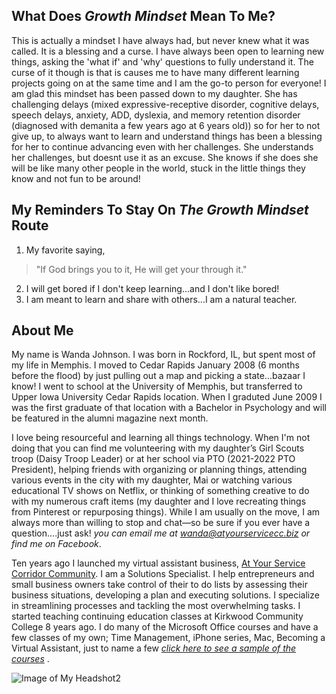 ## What Does _Growth Mindset_ Mean To Me?
This is actually a mindset I have always had, but never knew what it was called. It is a blessing and a curse. I have always been open to learning new things, asking the 'what if' and 'why' questions to fully understand it. The curse of it though is that is causes me to have many different learning projects going on at the same time and I am the go-to person for everyone! I am glad this mindset has been passed down to my daughter. She has challenging delays (mixed expressive-receptive disorder, cognitive delays, speech delays, anxiety, ADD, dyslexia, and memory retention disorder (diagnosed with demanita a few years ago at 6 years old)) so for her to not give up, to always want to learn and understand things has been a blessing for her to continue advancing even with her challenges. She understands her challenges, but doesnt use it as an excuse. She knows if she does she will be like many other people in the world, stuck in the little things they know and not fun to be around!

## My Reminders To Stay On _The Growth Mindset_ Route
1. My favorite saying, 
> "If God brings you to it, He will get your through it."
2. I will get bored if I don't keep learning...and I don't like bored!
3. I am meant to learn and share with others...I am a natural teacher.

## About Me
My name is Wanda Johnson. I was born in Rockford, IL, but spent most of my life in Memphis. I moved to Cedar Rapids January 2008 (6 months before the flood) by just pulling out a map and picking a state...bazaar I know! I went to school at the University of Memphis, but transferred to Upper Iowa University Cedar Rapids location. When I graduted June 2009 I was the first graduate of that location with a Bachelor in Psychology and will be featured in the alumni magazine next month. 

I love being resourceful and learning all things technology. When I'm not doing that you can find me volunteering with my daughter’s Girl Scouts troop (Daisy Troop Leader) or at her school via PTO (2021-2022 PTO President), helping friends with organizing or planning things, attending various events in the city with my daughter, Mai or watching various educational TV shows on Netflix, or thinking of something creative to do with my numerous craft items (my daughter and I love recreating things from Pinterest or repurposing things). While I am usually on the move, I am always more than willing to stop and chat—so be sure if you ever have a question....just ask!   _you can email me at wanda@atyourservicecc.biz or find me on Facebook_.

Ten years ago I launched my virtual assistant business, [At Your Service Corridor Community](https://atyourservicecorridorcommunity.com). I am a Solutions Specialist. I help entrepreneurs and small business owners take control of their to do lists by assessing their business situations, developing a plan and executing solutions. I specialize in streamlining processes and tackling the most overwhelming tasks. I started teaching continuing education classes at Kirkwood Community College 8 years ago. I do many of the Microsoft Office courses and have a few classes of my own; Time Management, iPhone series, Mac, Becoming a Virtual Assistant, just to name a few _[click here to see a sample of the courses](https://drive.google.com/file/d/1EqzMeS3rYPQKBM761AMee36oJojuIHLF/view?usp=sharing)_ .

![Image of My Headshot2](https://drive.google.com/file/d/1rb3cT5E4Tms36Hlq6_IbP2UyqRbPNFr8/view?usp=sharing)

